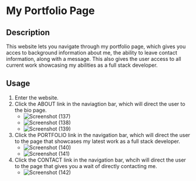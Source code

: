 # My Portfolio Page

## Description

This website lets you navigate through my portfolio page, which gives you acces to background information about me, the ability to leave contact information, along with a message. This also gives the user access to all current work showcasing my abilities as a full stack developer.

## Usage

1. Enter the website.
2. Click the ABOUT link in the naviagtion bar, which will direct the user to the bio page.
   * ![Screenshot (137)](https://user-images.githubusercontent.com/73138234/108159098-522c6f00-70b4-11eb-9388-0d609def2cad.png)
   * ![Screenshot (138)](https://user-images.githubusercontent.com/73138234/108159102-535d9c00-70b4-11eb-8ff0-9f5ac0f759a0.png)
   * ![Screenshot (139)](https://user-images.githubusercontent.com/73138234/108159105-548ec900-70b4-11eb-986f-4061aa6481dd.png)
3. Click the PORTFOLIO link in the navigation bar, which will direct the user to the page that showcases my latest work as a full stack developer.
   * ![Screenshot (140)](https://user-images.githubusercontent.com/73138234/108159106-55275f80-70b4-11eb-880f-c48983430db3.png)
   * ![Screenshot (141)](https://user-images.githubusercontent.com/73138234/108159108-55bff600-70b4-11eb-9f53-e0f17540c8bb.png)
4. Click the CONTACT link in the navigation bar, whcih will direct the user to the page that gives you a wait of directly contacting me.
   * ![Screenshot (142)](https://user-images.githubusercontent.com/73138234/108159110-56588c80-70b4-11eb-98f7-9f7a9e50ab49.png)


